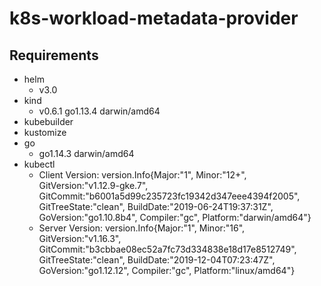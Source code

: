 # k8s-workload-metadata-provider



## Requirements
- helm 
    - v3.0
- kind 
    - v0.6.1 go1.13.4 darwin/amd64
- kubebuilder
- kustomize
- go
    - go1.14.3 darwin/amd64
- kubectl 
  - Client Version: version.Info{Major:"1", Minor:"12+", GitVersion:"v1.12.9-gke.7", GitCommit:"b6001a5d99c235723fc19342d347eee4394f2005", GitTreeState:"clean", BuildDate:"2019-06-24T19:37:31Z", GoVersion:"go1.10.8b4", Compiler:"gc", Platform:"darwin/amd64"}
  - Server Version: version.Info{Major:"1", Minor:"16", GitVersion:"v1.16.3", GitCommit:"b3cbbae08ec52a7fc73d334838e18d17e8512749", GitTreeState:"clean", BuildDate:"2019-12-04T07:23:47Z", GoVersion:"go1.12.12", Compiler:"gc", Platform:"linux/amd64"}